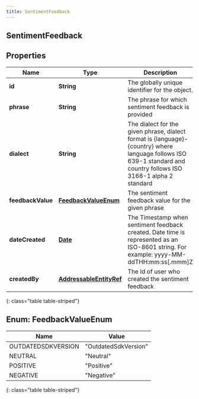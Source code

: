 ```yaml
---
title: SentimentFeedback
---
```


## SentimentFeedback

## Properties

| Name              | Type                                                                     | Description                                                                                                                                                        | Notes      |
| ----------------- | ------------------------------------------------------------------------ | ------------------------------------------------------------------------------------------------------------------------------------------------------------------ | ---------- |
| **id**            | <!----><!---->**String**<!---->                                          | The globally unique identifier for the object.                                                                                                                     | [optional] |
| **phrase**        | <!----><!---->**String**<!---->                                          | The phrase for which sentiment feedback is provided                                                                                                                |            |
| **dialect**       | <!----><!---->**String**<!---->                                          | The dialect for the given phrase, dialect format is {language}-{country} where language follows ISO 639-1 standard and country follows ISO 3166-1 alpha 2 standard |            |
| **feedbackValue** | [**FeedbackValueEnum**](#FeedbackValueEnum)<!---->                       | The sentiment feedback value for the given phrase                                                                                                                  |            |
| **dateCreated**   | <!----><!---->[**Date**](Date.md)<!---->                                 | The Timestamp when sentiment feedback created. Date time is represented as an ISO-8601 string. For example: yyyy-MM-ddTHH:mm:ss[.mmm]Z                             | [optional] |
| **createdBy**     | <!----><!---->[**AddressableEntityRef**](AddressableEntityRef.md)<!----> | The Id of user who created the sentiment feedback                                                                                                                  | [optional] |

{: class="table table-striped"}

<a name="FeedbackValueEnum"></a>

## Enum: FeedbackValueEnum

| Name               | Value                          |
| ------------------ | ------------------------------ |
| OUTDATEDSDKVERSION | &quot;OutdatedSdkVersion&quot; |
| NEUTRAL            | &quot;Neutral&quot;            |
| POSITIVE           | &quot;Positive&quot;           |
| NEGATIVE           | &quot;Negative&quot;           |

{: class="table table-striped"}
